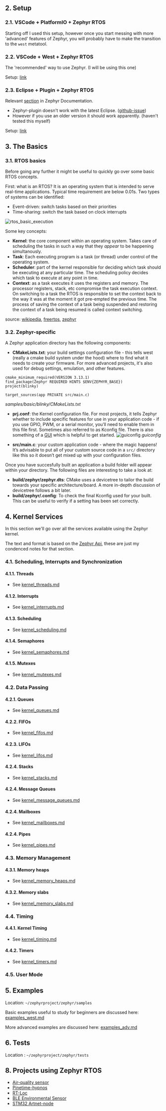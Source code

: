 ## 2. Setup
### 2.1. VSCode + PlatformIO + Zephyr RTOS

Starting off I used this setup, however once you start messing with more 'advanced' features of Zephyr, you will probably have to make the transition to the `west` metatool.
  
### 2.2. VSCode + West + Zephyr RTOS

The 'recommended' way to use Zephyr. (I will be using this one)

Setup: [link](https://docs.zephyrproject.org/latest/getting_started/index.html)


### 2.3. Eclipse + Plugin + Zephyr RTOS
Relevant [section](https://docs.zephyrproject.org/latest/application/index.html?highlight=eclipse#debug-with-eclipse) in Zephyr Documentation.

- Zephyr-plugin doesn't work with the latest Eclipse. ([github-issue](https://github.com/zephyrproject-rtos/eclipse-plugin/issues/45))
- However if you use an older version it should work apparently. (haven't tested this myself)

Setup: [link](https://docs.zephyrproject.org/latest/application/index.html?highlight=eclipse#debug-with-eclipse)

## 3. The Basics

### 3.1. RTOS basics

Before going any further it might be useful to quickly go over some basic RTOS concepts.

First: what is an RTOS? It is an operating system that is intended to serve real-time applications. Typical time requirement are below 0.01s. Two types of systems can be identified:
- Event-driven: switch tasks based on their priorities
- Time-sharing: switch the task based on clock interrupts

![rtos_basic_execution](images/rtos_basic_execution.gif)

Some key concepts:
- **Kernel**: the core component within an operating system. Takes care of scheduling the tasks in such a way that they *appear* to be happening simultanously.
- **Task**: Each executing program is a task (or thread) under control of the operating system.
- **Scheduler**: part of the kernel responsible for deciding which task should be executing at any particular time. The scheduling policy decides which task to execute at any point in time.
- **Context**: as a task executes it uses the registers and memory. The processor registers, stack, etc compromise the task execution context. On switching to a task the RTOS is responsible to set the context back to the way it was at the moment it got pre-empted the previous time. The process of saving the context of a task being suspended and restoring the context of a task being resumed is called context switching.

source: [wikipedia](https://en.wikipedia.org/wiki/Real-time_operating_system), [freertos](https://www.freertos.org/implementation/a00004.html), [zephyr](https://docs.zephyrproject.org/latest/reference/kernel/index.html)

### 3.2. Zephyr-specific

A Zephyr application directory has the following components:
- **CMakeLists.txt**: your build settings configuration file - this tells west (really a cmake build system under the hood) where to find what it needs to create your firmware. For more advanced projects, it's also used for debug settings, emulation, and other features.
  
```
cmake_minimum_required(VERSION 3.13.1)
find_package(Zephyr REQUIRED HINTS $ENV{ZEPHYR_BASE})
project(blinky)

target_sources(app PRIVATE src/main.c)
```
*samples/basic/blinky/CMakeLists.txt*

- **prj.conf**: the Kernel configuration file. For most projects, it tells Zephyr whether to include specific features for use in your application code - if you use GPIO, PWM, or a serial monitor, you’ll need to enable them in this file first. Sometimes also referred to as Kconfig file. There is also something of a [GUI](https://docs.zephyrproject.org/2.4.0/guides/kconfig/menuconfig.html) which is helpful to get started.
![guiconfig](images/guiconfig.png)
*guiconfig*

- **src/main.c**: your custom application code - where the magic happens! It’s advisable to put all of your custom source code in a `src/` directory like this so it doesn’t get mixed up with your configuration files.

Once you have succesfully built an application a build folder will appear within your directory. The following files are interesting to take a look at:
- **build/zephyr/zephyr.dts**: CMake uses a devicetree to tailor the build towards your specific architecture/board. A more in-depth discussion of devicetree follows a bit later.
- **build/zephyr/.config**: To check the final Kconfig used for your built. This can be useful to verify if a setting has been set correctly.

<!-- ### 3.3. gdb

In order to be able to debug multi-threaded systems, you will need to be able to use `gdb`. (In the examples we'll go step-by-step over some commonly used debugging techniques)

[Youtube playlist explaining lots of common debugging techniques](https://www.youtube.com/watch?v=mfmXcbiRs0E&list=PL9IEJIKnBJjHGWPN_S9NS_Ky1-tC8ZrUI) 

### 3.4. CMake

At some point it is recommended to understand how CMake works. (Probably not right away though, so feel free to skip this one for now)

[Video Tutorial](https://www.youtube.com/watch?v=nlKcXPUJGwA&list=PLalVdRk2RC6o5GHu618ARWh0VO0bFlif4)

[Wiki CMake Tutorial](https://cmake.org/cmake/help/latest/guide/tutorial/index.html) -->

## 4. Kernel Services
In this section we'll go over all the services available using the Zephyr kernel.

The text and format is based on the [Zephyr Api](https://docs.zephyrproject.org/latest/reference/kernel/index.html), these are just my condenced notes for that section.

### 4.1. Scheduling, Interrupts and Synchronization
#### 4.1.1. Threads
- See [kernel_threads.md](https://github.com/maksimdrachov/zephyr-rtos-tutorial/blob/main/kernel_threads.md)

#### 4.1.2. Interrupts
- See [kernel_interrupts.md](https://github.com/maksimdrachov/zephyr-rtos-tutorial/blob/main/kernel_interrupts.md)

#### 4.1.3. Scheduling
- See [kernel_scheduling.md](https://github.com/maksimdrachov/zephyr-rtos-tutorial/blob/main/kernel_scheduling.md)

#### 4.1.4. Semaphores
- See [kernel_semaphores.md](https://github.com/maksimdrachov/zephyr-rtos-tutorial/blob/main/kernel_semaphores.md)

#### 4.1.5. Mutexes
- See [kernel_mutexes.md](https://github.com/maksimdrachov/zephyr-rtos-tutorial/blob/main/kernel_mutexes.md)

### 4.2. Data Passing

#### 4.2.1. Queues
- See [kernel_queues.md](https://github.com/maksimdrachov/zephyr-rtos-tutorial/blob/main/kernel_queues.md)

#### 4.2.2. FIFOs
- See [kernel_fifos.md](https://github.com/maksimdrachov/zephyr-rtos-tutorial/blob/main/kernel_fifos.md)

#### 4.2.3. LIFOs
- See [kernel_lifos.md](https://github.com/maksimdrachov/zephyr-rtos-tutorial/blob/main/kernel_lifos.md)

#### 4.2.4. Stacks
- See [kernel_stacks.md](https://github.com/maksimdrachov/zephyr-rtos-tutorial/blob/main/kernel_stacks.md)

#### 4.2.4. Message Queues 
- See [kernel_message_queues.md](https://github.com/maksimdrachov/zephyr-rtos-tutorial/blob/main/kernel_message_queues.md)

#### 4.2.4. Mailboxes 
- See [kernel_mailboxes.md](https://github.com/maksimdrachov/zephyr-rtos-tutorial/blob/main/kernel_mailboxes.md)

#### 4.2.4. Pipes 
- See [kernel_pipes.md](https://github.com/maksimdrachov/zephyr-rtos-tutorial/blob/main/kernel_pipes.md)

### 4.3. Memory Management

#### 4.3.1. Memory heaps 
- See [kernel_memory_heaps.md](https://github.com/maksimdrachov/zephyr-rtos-tutorial/blob/main/kernel_memory_heaps.md)

#### 4.3.2. Memory slabs 
- See [kernel_memory_slabs.md](https://github.com/maksimdrachov/zephyr-rtos-tutorial/blob/main/kernel_memory_slabs.md)

### 4.4. Timing

#### 4.4.1. Kernel Timing
- See [kernel_timing.md](https://github.com/maksimdrachov/zephyr-rtos-tutorial/blob/main/kernel_memory_timing.md)

#### 4.4.2. Timers
- See [kernel_timers.md](https://github.com/maksimdrachov/zephyr-rtos-tutorial/blob/main/kernel_timers.md)

### 4.5. User Mode

<!-- ## 5. Devicetree guide
- [ ] See [devicetree_guide.md](https://github.com/maksimdrachov/zephyr-rtos-tutorial/blob/main/devicetree_guide.md) -->

<!-- ## 5. Advanced topics

For discussing more 'advanced' topics using Zephyr (such as networking, bluetooth,...), I have created a seperate [repository](https://github.com/maksimdrachov/zephyr-rtos-advanced-tutorial). -->


## 5. Examples
Location: `~/zephyrproject/zephyr/samples`

Basic examples useful to study for beginners are discussed here: [examples_west.md](https://github.com/maksimdrachov/zephyr-rtos-tutorial/blob/main/examples_west.md)

More advanced examples are discussed here: [examples_adv.md](https://github.com/maksimdrachov/zephyr-rtos-tutorial/blob/main/examples_adv.md)

## 6. Tests
Location : `~/zephyrproject/zephyr/tests`

## 8. Projects using Zephyr RTOS
- [Air-quality sensor](https://github.com/ExploratoryEngineering/air-quality-sensor-node)
- [Pinetime-hypnos](https://github.com/endian-albin/pinetime-hypnos)
- [RT-Loc](https://github.com/RT-LOC/zephyr-dwm1001) 
- [BLE Environmental Sensor](https://github.com/patrickmoffitt/zephyr_ble_sensor)
- [STM32 Artnet-node](https://github.com/maksimdrachov/stm32-artnet)